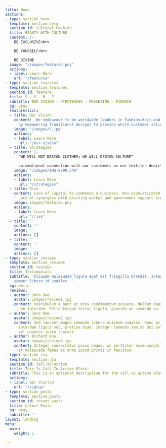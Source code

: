 ```yaml
---
title: Home
sections:
- type: section_hero
  template: section_hero
  section_id: Cultural Fashion
  title: BEAUTY WITH CULTURE
  content: |-
    BE EXCLUSIVE<br>

    BE YOURSELF<br>

    BE DIVINE
  image: "/images/feature3.png"
  actions:
  - label: Learn More
    url: "/features"
- type: section_features
  template: section_features
  section_id: feature
  title: V - S - M - F
  subtitle: OUR VISION - STRATEGIES - MARKETING - FINANCE
  bg: gray
  featureslist:
  - title: Our Vision
    content: 'We endeavour to be worldwide leaders in Fashion-Knit and Fashion Outwear
      by empowering Traditional designs to provide whole customer satisfaction '
    image: "/images/7.jpg"
    actions:
    - label: Learn More
      url: "/our-vision"
  - title: Strategies
    content: |-
      “WE WILL NOT DESIGN CLOTHES; WE WILL DESIGN CULTURE”

      an emotional connection with our customers as our textiles depict their culture and help them to keep connected with their traditions.
    image: "/images/IMG-8890.JPG"
    actions:
    - label: Learn More
      url: "/strategies"
  - title: Risk
    content: Lack of capital to commence a business. Non-sophisticated marketing sense.
      Lack of synergies with existing market and government support organizations.
    image: images/feature3.png
    actions:
    - label: Learn More
      url: "/risk"
  - title: ''
    content: ''
    image: ''
    actions: []
  - title: ''
    content: ''
    image: ''
    actions: []
- type: section_reviews
  template: section_reviews
  section_id: reviews
  title: Testimonials
  subtitle: 'Aliquam malesuada ligula eget est fringilla blandit. Integer finibus
    semper libero id sodales. '
  bg: white
  reviews:
  - author: John Doe
    avatar: images/review1.jpg
    content: Vestibulum a nunc ut eros condimentum posuere. Nullam dapibus quis nunc
      non interdum. Pellentesque tortor ligula, gravida ac commodo eu.
  - author: Jane Roe
    avatar: images/review2.jpg
    content: Sed laoreet magna commodo libero euismod sodales. Nunc ac libero convallis,
      interdum ligula vel, pretium diam. Integer commodo sem at dui sollicitudin,
      vel posuere justo laoreet.
  - author: Richard Roe
    avatar: images/review3.jpg
    content: Integer consectetur purus neque, ac porttitor enim convallis vitae. Interdum
      et malesuada fames ac ante ipsum primis in faucibus.
- type: section_cta
  template: section_cta
  section_id: call-to-action
  title: This Is Call To Action Block!
  subtitle: This is an optional description for the call to action block.
  actions:
  - label: Get Started
    url: "/signup"
- type: section_posts
  template: section_posts
  section_id: recent-posts
  title: Latest Posts
  bg: gray
  subtitle: ''
layout: landing
menu:
  main:
    weight: 1

---
```

